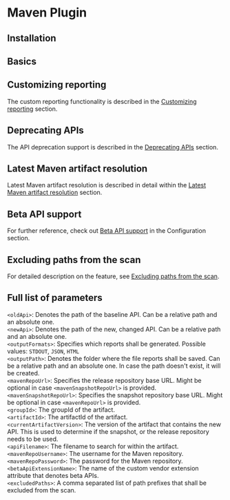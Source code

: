 # Maven Plugin
## Installation

## Basics

## Customizing reporting
The custom reporting functionality is described in the 
[Customizing reporting](../configuration/README.md#customizing-reporting) section.

## Deprecating APIs
The API deprecation support is described in the 
[Deprecating APIs](../configuration/README.md#deprecating-apis) section.

## Latest Maven artifact resolution
Latest Maven artifact resolution is described in detail within the 
[Latest Maven artifact resolution](../configuration/README.md#latest-maven-artifact-resolution) section.

## Beta API support
For further reference, check out [Beta API support](../configuration/README.md#beta-api-support) 
in the Configuration section.

## Excluding paths from the scan
For detailed description on the feature, see [Excluding paths from the scan](../configuration/README.md#excluding-paths-from-the-scan).

## Full list of parameters
`<oldApi>`: Denotes the path of the baseline API. Can be a relative path and an absolute one.<br>
`<newApi>`: Denotes the path of the new, changed API. Can be a relative path and an absolute one.<br>
`<outputFormats>`: Specifies which reports shall be generated. Possible values: `STDOUT`, `JSON`, `HTML`<br>
`<outputPath>`: Denotes the folder where the file reports shall be saved. Can be a relative path and an absolute one. 
In case the path doesn't exist, it will be created.<br>
`<mavenRepoUrl>`: Specifies the release repository base URL. Might be optional in case `<mavenSnapshotRepoUrl>` 
is provided.<br>
`<mavenSnapshotRepoUrl>`: Specifies the snapshot repository base URL. Might be optional in case `<mavenRepoUrl>` 
is provided.<br>
`<groupId>`: The groupId of the artifact.<br>
`<artifactId>`: The artifactId of the artifact.<br>
`<currentArtifactVersion>`: The version of the artifact that contains the new API. This is used to determine if the 
snapshot, or the release repository needs to be used.<br>
`<apiFilename>`: The filename to search for within the artifact.<br> 
`<mavenRepoUsername>`: The username for the Maven repository.<br>
`<mavenRepoPassword>`: The password for the Maven repository.<br>
`<betaApiExtensionName>`: The name of the custom vendor extension attribute that denotes beta APIs.<br>
`<excludedPaths>`: A comma separated list of path prefixes that shall be excluded from the scan.<br>